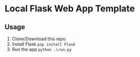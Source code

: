 # Local Flask Web App Template

## Usage

1. Clone/Download this repo
2. Install Flask
   `pip install Flask`
3. Run the app
   `python .\run.py`
